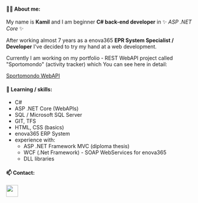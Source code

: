 #### 👨‍💻 About me: ####
My name is **Kamil** and I am beginner **C# back-end developer** in ✨ _ASP .NET Core_ ✨

After working almost 7 years as a enova365 **EPR System Specialist / Developer** I've decided to try my hand at a web development.

Currently I am working on my portfolio - REST WebAPI project called "Sportomondo" (activity tracker) which You can see here in detail:

[Sportomondo WebAPI](https://github.com/KamilZurek/RestaurantAPI)

#### 🔭 Learning / skills: ####
<ul>
  <li>C#</li>
  <li>ASP .NET Core (WebAPIs)</li>
  <li>SQL / Microsoft SQL Server</li>
  <li>GIT, TFS</li>
  <li>HTML, CSS (basics)</li>
  <li>enova365 ERP System</li>
  <li>experience with: <br/>
    <ul>
      <li>ASP .NET Framework MVC (diploma thesis)</li>
      <li>WCF (.Net Framework) - SOAP WebServices for enova365</li>
      <li>DLL libraries</li>
    </ul>
  </li>
</ul>

#### 📫 Contact: ####
<p align="left"> <a href="https://www.linkedin.com/in/kamil-żurek-76b958164/" target="_blank" rel="noreferrer"> <picture> <source media="(prefers-color-scheme: dark)" srcset="https://raw.githubusercontent.com/danielcranney/readme-generator/main/public/icons/socials/linkedin-dark.svg" /> <source media="(prefers-color-scheme: light)" srcset="https://raw.githubusercontent.com/danielcranney/readme-generator/main/public/icons/socials/linkedin.svg" /> <img src="https://raw.githubusercontent.com/danielcranney/readme-generator/main/public/icons/socials/linkedin.svg" width="32" height="32" /> </picture> </a></p>
